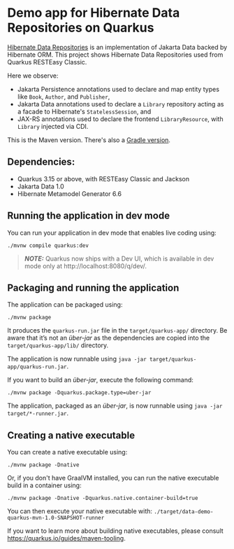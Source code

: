 # Demo app for Hibernate Data Repositories on Quarkus

[Hibernate Data Repositories](https://hibernate.org/repositories) is an implementation of Jakarta Data backed by Hibernate ORM.
This project shows Hibernate Data Repositories used from Quarkus RESTEasy Classic.

Here we observe:

- Jakarta Persistence annotations used to declare and map entity types like `Book`, `Author`, and `Publisher`,
- Jakarta Data annotations used to declare a `Library` repository acting as a facade to Hibernate's `StatelessSession`, and
- JAX-RS annotations used to declare the frontend `LibraryResource`, with `Library` injected via CDI.

This is the Maven version. There's also a [Gradle version](https://github.com/gavinking/data-demo-quarkus).

## Dependencies:

- Quarkus 3.15 or above, with RESTEasy Classic and Jackson
- Jakarta Data 1.0
- Hibernate Metamodel Generator 6.6

## Running the application in dev mode

You can run your application in dev mode that enables live coding using:

```shell script
./mvnw compile quarkus:dev
```

> **_NOTE:_**  Quarkus now ships with a Dev UI, which is available in dev mode only at http://localhost:8080/q/dev/.

## Packaging and running the application

The application can be packaged using:

```shell script
./mvnw package
```

It produces the `quarkus-run.jar` file in the `target/quarkus-app/` directory.
Be aware that it’s not an _über-jar_ as the dependencies are copied into the `target/quarkus-app/lib/` directory.

The application is now runnable using `java -jar target/quarkus-app/quarkus-run.jar`.

If you want to build an _über-jar_, execute the following command:

```shell script
./mvnw package -Dquarkus.package.type=uber-jar
```

The application, packaged as an _über-jar_, is now runnable using `java -jar target/*-runner.jar`.

## Creating a native executable

You can create a native executable using:

```shell script
./mvnw package -Dnative
```

Or, if you don't have GraalVM installed, you can run the native executable build in a container using:

```shell script
./mvnw package -Dnative -Dquarkus.native.container-build=true
```

You can then execute your native executable with: `./target/data-demo-quarkus-mvn-1.0-SNAPSHOT-runner`

If you want to learn more about building native executables, please consult https://quarkus.io/guides/maven-tooling.
